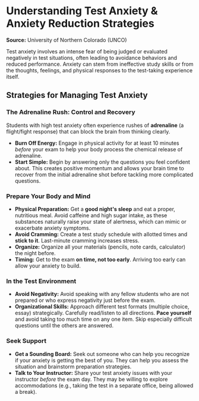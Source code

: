 # Understanding Test Anxiety & Anxiety Reduction Strategies

**Source:** University of Northern Colorado (UNCO)

Test anxiety involves an intense fear of being judged or evaluated negatively in test situations, often leading to avoidance behaviors and reduced performance. Anxiety can stem from ineffective study skills or from the thoughts, feelings, and physical responses to the test-taking experience itself.

## Strategies for Managing Test Anxiety

### The Adrenaline Rush: Control and Recovery

Students with high test anxiety often experience rushes of **adrenaline** (a flight/fight response) that can block the brain from thinking clearly.

* **Burn Off Energy:** Engage in physical activity for at least 10 minutes *before* your exam to help your body process the chemical release of adrenaline.
* **Start Simple:** Begin by answering only the questions you feel confident about. This creates positive momentum and allows your brain time to recover from the initial adrenaline shot before tackling more complicated questions.

### Prepare Your Body and Mind

* **Physical Preparation:** Get a **good night's sleep** and eat a proper, nutritious meal. Avoid caffeine and high sugar intake, as these substances naturally raise your state of alertness, which can mimic or exacerbate anxiety symptoms.
* **Avoid Cramming:** Create a test study schedule with allotted times and **stick to it**. Last-minute cramming increases stress.
* **Organize:** Organize all your materials (pencils, note cards, calculator) the night before.
* **Timing:** Get to the exam **on time, not too early**. Arriving too early can allow your anxiety to build.

### In the Test Environment

* **Avoid Negativity:** Avoid speaking with any fellow students who are not prepared or who express negativity just before the exam.
* **Organizational Skills:** Approach different test formats (multiple choice, essay) strategically. Carefully read/listen to all directions. **Pace yourself** and avoid taking too much time on any one item. Skip especially difficult questions until the others are answered.

### Seek Support

* **Get a Sounding Board:** Seek out someone who can help you recognize if your anxiety is getting the best of you. They can help you assess the situation and brainstorm preparation strategies.
* **Talk to Your Instructor:** Share your test anxiety issues with your instructor *before* the exam day. They may be willing to explore accommodations (e.g., taking the test in a separate office, being allowed a break).
